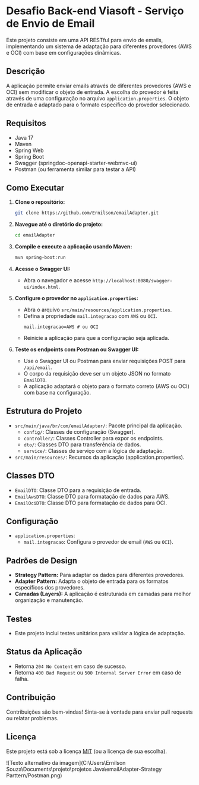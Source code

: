 # Desafio Back-end Viasoft - Serviço de Envio de Email

Este projeto consiste em uma API RESTful para envio de emails, implementando um sistema de adaptação para diferentes provedores (AWS e OCI) com base em configurações dinâmicas.

## Descrição

A aplicação permite enviar emails através de diferentes provedores (AWS e OCI) sem modificar o objeto de entrada. A escolha do provedor é feita através de uma configuração no arquivo `application.properties`. O objeto de entrada é adaptado para o formato específico do provedor selecionado.

## Requisitos

-   Java 17
-   Maven
-   Spring Web
-   Spring Boot
-   Swagger (springdoc-openapi-starter-webmvc-ui)
-   Postman (ou ferramenta similar para testar a API)

## Como Executar

1.  **Clone o repositório:**
    ```bash
    git clone https://github.com/Ernilson/emailAdapter.git
    ```

2.  **Navegue até o diretório do projeto:**
    ```bash
    cd emailAdapter
    ```

3.  **Compile e execute a aplicação usando Maven:**
    ```bash
    mvn spring-boot:run
    ```

4.  **Acesse o Swagger UI:**
    -   Abra o navegador e acesse `http://localhost:8080/swagger-ui/index.html`.

5.  **Configure o provedor no `application.properties`:**
    -   Abra o arquivo `src/main/resources/application.properties`.
    -   Defina a propriedade `mail.integracao` com `AWS` ou `OCI`.
        ```properties
        mail.integracao=AWS # ou OCI
        ```
    -   Reinicie a aplicação para que a configuração seja aplicada.

6.  **Teste os endpoints com Postman ou Swagger UI:**
    -   Use o Swagger UI ou Postman para enviar requisições POST para `/api/email`.
    -   O corpo da requisição deve ser um objeto JSON no formato `EmailDTO`.
    -   A aplicação adaptará o objeto para o formato correto (AWS ou OCI) com base na configuração.

## Estrutura do Projeto

-   `src/main/java/br/com/emailAdapter/`: Pacote principal da aplicação.
    -   `config/`: Classes de configuração (Swagger).
    -   `controller/`: Classes Controller para expor os endpoints.
    -   `dto/`: Classes DTO para transferência de dados.
    -   `service/`: Classes de serviço com a lógica de adaptação.
-   `src/main/resources/`: Recursos da aplicação (application.properties).

## Classes DTO

-   `EmailDTO`: Classe DTO para a requisição de entrada.
-   `EmailAwsDTO`: Classe DTO para formatação de dados para AWS.
-   `EmailOciDTO`: Classe DTO para formatação de dados para OCI.

## Configuração

-   `application.properties`:
    -   `mail.integracao`: Configura o provedor de email (`AWS` ou `OCI`).

## Padrões de Design

-   **Strategy Pattern:** Para adaptar os dados para diferentes provedores.
-   **Adapter Pattern:** Adapta o objeto de entrada para os formatos específicos dos provedores.
-   **Camadas (Layers):** A aplicação é estruturada em camadas para melhor organização e manutenção.

## Testes

-   Este projeto inclui testes unitários para validar a lógica de adaptação.

## Status da Aplicação

-   Retorna `204 No Content` em caso de sucesso.
-   Retorna `400 Bad Request` ou `500 Internal Server Error` em caso de falha.

## Contribuição

Contribuições são bem-vindas! Sinta-se à vontade para enviar pull requests ou relatar problemas.

## Licença

Este projeto está sob a licença [MIT](LICENSE) (ou a licença de sua escolha).

![Texto alternativo da imagem](C:\Users\Ernilson Souza\Documents\projeto\projetos Java\emailAdapter-Strategy Parttern/Postman.png)
